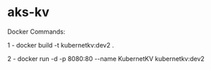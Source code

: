 # aks-kv


Docker Commands:

1 - docker build -t kubernetkv:dev2 .

2 - docker run -d -p 8080:80 --name KubernetKV kubernetkv:dev2